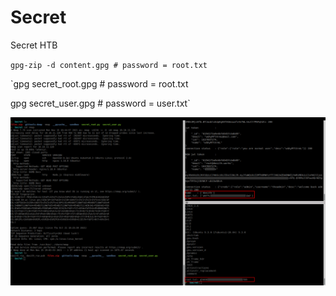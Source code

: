 # Secret
Secret HTB

`gpg-zip -d content.gpg # password = root.txt`

 `gpg secret_root.gpg # password = root.txt
 
gpg secret_user.gpg # password = user.txt`

![alt text](secret.png)

